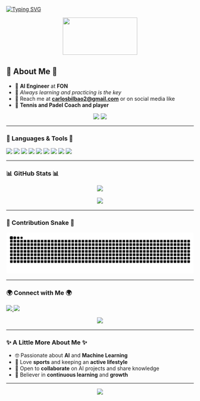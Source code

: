 [![Typing SVG](https://readme-typing-svg.herokuapp.com?font=Architects+Daughter&color=00FF00&size=35&duration=5000&lines=Carlos+Bilbao's+GitHub!;AI/ML+Engineer)](https://git.io/typing-svg)

<p align="center">
  <img src="https://media.giphy.com/media/f6hnhHkks8bk4jwjh3/giphy.gif" width="200" height="100" />
</p>

## 🔭 About Me 🔭

- 🚀 **AI Engineer** at **FON**
- 🌱 *Always learning and practicing is the key* 
- 📨 Reach me at **carlosbilbao2@gmail.com** or on social media like
- 🎾 **Tennis and Padel Coach and player** 

<p align="center">
  <img src="https://img.shields.io/badge/-AI%20Engineer-blue?style=for-the-badge&logo=artstation&logoColor=white" />
  <img src="https://img.shields.io/badge/-Tennis%20%26%20Padel%20Coach-green?style=for-the-badge&logo=sports" />
</p>

---

### 🌟 Languages & Tools 🌟

<p>
  <img src="https://img.shields.io/badge/Azure-0078D4?style=flat-square&logo=microsoft-azure&logoColor=white" />
  <img src="https://img.shields.io/badge/Python-3776AB?style=flat-square&logo=python&logoColor=white" />
  <img src="https://img.shields.io/badge/Java-007396?style=flat-square&logo=java&logoColor=white" />
  <img src="https://img.shields.io/badge/TensorFlow-FF6F00?style=flat-square&logo=tensorflow&logoColor=white" />
  <img src="https://img.shields.io/badge/PyTorch-EE4C2C?style=flat-square&logo=pytorch&logoColor=white" />
  <img src="https://img.shields.io/badge/Hugging%20Face%20Transformers-FFD700?style=flat-square&logo=huggingface&logoColor=black" />
  <img src="https://img.shields.io/badge/JavaScript-F7DF1E?style=flat-square&logo=javascript&logoColor=black" />
  <img src="https://img.shields.io/badge/Docker-2496ED?style=flat-square&logo=docker&logoColor=white" />
  <img src="https://img.shields.io/badge/Kubernetes-326CE5?style=flat-square&logo=kubernetes&logoColor=white" />
</p>

---
### 📊 GitHub Stats 📊

<p align="center">
  <img height="200" src="https://github-readme-streak-stats.herokuapp.com/?user=Carlosbil&theme=radical" />
</p>

<p align="center">
  <img src="https://github-readme-stats.vercel.app/api/top-langs/?username=Carlosbil&layout=compact&theme=radical" />
</p>

---
### 🐍 Contribution Snake 🐍

<p align="center">
  <img src="https://github.com/Carlosbil/Carlosbil/blob/output/github-contribution-grid-snake.svg" />
</p>

---
### 🌍 Connect with Me 🌍

<p>
  <a href="mailto:carlosbilbao2@gmail.com">
    <img src="https://img.shields.io/badge/Email-carlosbilbao2@gmail.com-D14836?style=for-the-badge&logo=gmail&logoColor=white" />
  </a>
  <a href="https://www.linkedin.com/in/carlos-bilbao-lara/">
    <img src="https://img.shields.io/badge/LinkedIn-Carlos%20Bilbao-blue?style=for-the-badge&logo=linkedin" />
  </a>
</p>

<p align="center">
  <img src="https://media.giphy.com/media/26tn33aiTi1jkl6H6/giphy.gif" width="200" />
</p>

---

### ✨ A Little More About Me ✨

- 🤓 Passionate about **AI** and **Machine Learning**
- 🎯 Love **sports** and keeping an **active lifestyle**
- 🤝 Open to **collaborate** on AI projects and share knowledge
- 🌟 Believer in **continuous learning** and **growth**

---

<p align="center">
  <img src="https://komarev.com/ghpvc/?username=Carlosbil&color=brightgreen&style=flat-square&label=PROFILE+VISITS" />
</p>
